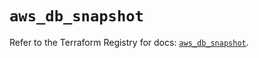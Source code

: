 # `aws_db_snapshot`

Refer to the Terraform Registry for docs: [`aws_db_snapshot`](https://registry.terraform.io/providers/hashicorp/aws/6.13.0/docs/resources/db_snapshot).
